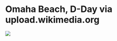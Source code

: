 <!--
id: 3064514
link: http://tumblr.atmos.org/post/3064514/omaha-beach-d-day-via-upload-wikimedia-org
slug: omaha-beach-d-day-via-upload-wikimedia-org
date: Wed Jun 06 2007 11:53:32 GMT-0700 (PDT)
publish: 2007-06-06
tags: 
title: Omaha Beach, D-Day via upload.wikimedia.org
-->


Omaha Beach, D-Day via upload.wikimedia.org
===========================================

![](http://31.media.tumblr.com/3064514_500.jpg)

